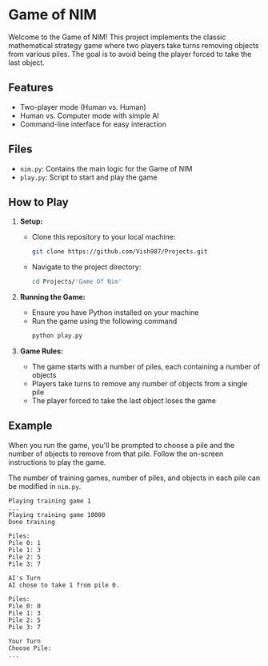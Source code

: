 # Game of NIM

Welcome to the Game of NIM! This project implements the classic mathematical strategy game where two players take turns removing objects from various piles. The goal is to avoid being the player forced to take the last object.

## Features

- Two-player mode (Human vs. Human)
- Human vs. Computer mode with simple AI
- Command-line interface for easy interaction

## Files

- `nim.py`: Contains the main logic for the Game of NIM
- `play.py`: Script to start and play the game

## How to Play

1. **Setup:**
    - Clone this repository to your local machine:
      ```bash
      git clone https://github.com/Vish987/Projects.git
      ```
    - Navigate to the project directory:
      ```bash
      cd Projects/'Game Of Nim'
      ```

2. **Running the Game:**
    - Ensure you have Python installed on your machine
    - Run the game using the following command
      ```bash
      python play.py
      ```

3. **Game Rules:**
    - The game starts with a number of piles, each containing a number of objects
    - Players take turns to remove any number of objects from a single pile
    - The player forced to take the last object loses the game

## Example

When you run the game, you'll be prompted to choose a pile and the number of objects to remove from that pile. Follow the on-screen instructions to play the game.

The number of training games, number of piles, and objects in each pile can be modified in `nim.py`.

```plaintext
Playing training game 1
...
Playing training game 10000
Done training

Piles:
Pile 0: 1
Pile 1: 3
Pile 2: 5
Pile 3: 7

AI's Turn
AI chose to take 1 from pile 0.

Piles:
Pile 0: 0
Pile 1: 3
Pile 2: 5
Pile 3: 7

Your Turn
Choose Pile:
...
```
